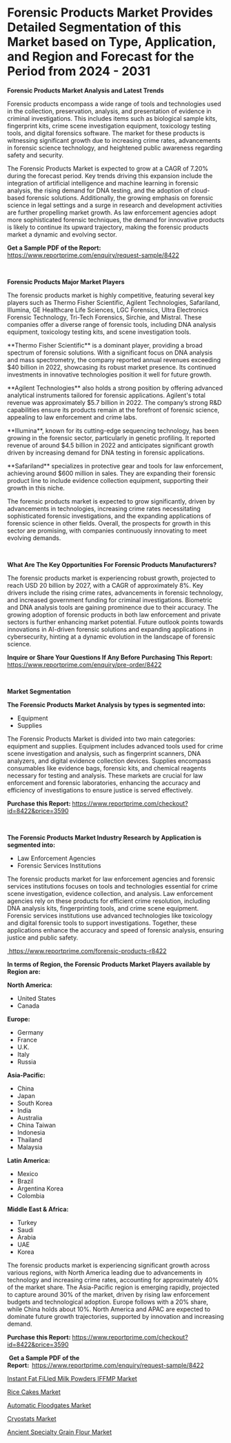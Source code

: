 <p><h1>Forensic Products Market Provides Detailed Segmentation of this Market based on Type, Application, and Region and Forecast for the Period from 2024 - 2031</h1></p><p><strong>Forensic Products Market Analysis and Latest Trends</strong></p>
<p><p>Forensic products encompass a wide range of tools and technologies used in the collection, preservation, analysis, and presentation of evidence in criminal investigations. This includes items such as biological sample kits, fingerprint kits, crime scene investigation equipment, toxicology testing tools, and digital forensics software. The market for these products is witnessing significant growth due to increasing crime rates, advancements in forensic science technology, and heightened public awareness regarding safety and security.</p><p>The Forensic Products Market is expected to grow at a CAGR of 7.20% during the forecast period. Key trends driving this expansion include the integration of artificial intelligence and machine learning in forensic analysis, the rising demand for DNA testing, and the adoption of cloud-based forensic solutions. Additionally, the growing emphasis on forensic science in legal settings and a surge in research and development activities are further propelling market growth. As law enforcement agencies adopt more sophisticated forensic techniques, the demand for innovative products is likely to continue its upward trajectory, making the forensic products market a dynamic and evolving sector.</p></p>
<p><strong>Get a Sample PDF of the Report:&nbsp;</strong> <a href="https://www.reportprime.com/enquiry/request-sample/8422?utm_campaign=1119&utm_medium=2&utm_source=Github&utm_content=ia&utm_term=10102024&utm_id=forensic-products">https://www.reportprime.com/enquiry/request-sample/8422</a></p>
<p>&nbsp;</p>
<p><strong>Forensic Products Major Market Players</strong></p>
<p><p>The forensic products market is highly competitive, featuring several key players such as Thermo Fisher Scientific, Agilent Technologies, Safariland, Illumina, GE Healthcare Life Sciences, LGC Forensics, Ultra Electronics Forensic Technology, Tri-Tech Forensics, Sirchie, and Mistral. These companies offer a diverse range of forensic tools, including DNA analysis equipment, toxicology testing kits, and scene investigation tools.</p><p>**Thermo Fisher Scientific** is a dominant player, providing a broad spectrum of forensic solutions. With a significant focus on DNA analysis and mass spectrometry, the company reported annual revenues exceeding $40 billion in 2022, showcasing its robust market presence. Its continued investments in innovative technologies position it well for future growth.</p><p>**Agilent Technologies** also holds a strong position by offering advanced analytical instruments tailored for forensic applications. Agilent's total revenue was approximately $5.7 billion in 2022. The company’s strong R&D capabilities ensure its products remain at the forefront of forensic science, appealing to law enforcement and crime labs.</p><p>**Illumina**, known for its cutting-edge sequencing technology, has been growing in the forensic sector, particularly in genetic profiling. It reported revenue of around $4.5 billion in 2022 and anticipates significant growth driven by increasing demand for DNA testing in forensic applications.</p><p>**Safariland** specializes in protective gear and tools for law enforcement, achieving around $600 million in sales. They are expanding their forensic product line to include evidence collection equipment, supporting their growth in this niche.</p><p>The forensic products market is expected to grow significantly, driven by advancements in technologies, increasing crime rates necessitating sophisticated forensic investigations, and the expanding applications of forensic science in other fields. Overall, the prospects for growth in this sector are promising, with companies continuously innovating to meet evolving demands.</p></p>
<p>&nbsp;</p>
<p><strong>What Are The Key Opportunities For Forensic Products Manufacturers?</strong></p>
<p><p>The forensic products market is experiencing robust growth, projected to reach USD 20 billion by 2027, with a CAGR of approximately 8%. Key drivers include the rising crime rates, advancements in forensic technology, and increased government funding for criminal investigations. Biometric and DNA analysis tools are gaining prominence due to their accuracy. The growing adoption of forensic products in both law enforcement and private sectors is further enhancing market potential. Future outlook points towards innovations in AI-driven forensic solutions and expanding applications in cybersecurity, hinting at a dynamic evolution in the landscape of forensic science.</p></p>
<p><strong>Inquire or Share Your Questions If Any Before Purchasing This Report:</strong> <a href="https://www.reportprime.com/enquiry/pre-order/8422?utm_campaign=1119&utm_medium=2&utm_source=Github&utm_content=ia&utm_term=10102024&utm_id=forensic-products">https://www.reportprime.com/enquiry/pre-order/8422</a></p>
<p>&nbsp;</p>
<p><strong>Market Segmentation</strong></p>
<p><strong>The Forensic Products Market Analysis by types is segmented into:</strong></p>
<p><ul><li>Equipment</li><li>Supplies</li></ul></p>
<p><p>The Forensic Products Market is divided into two main categories: equipment and supplies. Equipment includes advanced tools used for crime scene investigation and analysis, such as fingerprint scanners, DNA analyzers, and digital evidence collection devices. Supplies encompass consumables like evidence bags, forensic kits, and chemical reagents necessary for testing and analysis. These markets are crucial for law enforcement and forensic laboratories, enhancing the accuracy and efficiency of investigations to ensure justice is served effectively.</p></p>
<p><strong>Purchase this Report:&nbsp;</strong><a href="https://www.reportprime.com/checkout?id=8422&price=3590&utm_campaign=1119&utm_medium=2&utm_source=Github&utm_content=ia&utm_term=10102024&utm_id=forensic-products">https://www.reportprime.com/checkout?id=8422&price=3590</a></p>
<p>&nbsp;</p>
<p><strong>The Forensic Products Market Industry Research by Application is segmented into:</strong></p>
<p><ul><li>Law Enforcement Agencies</li><li>Forensic Services Institutions</li></ul></p>
<p><p>The forensic products market for law enforcement agencies and forensic services institutions focuses on tools and technologies essential for crime scene investigation, evidence collection, and analysis. Law enforcement agencies rely on these products for efficient crime resolution, including DNA analysis kits, fingerprinting tools, and crime scene equipment. Forensic services institutions use advanced technologies like toxicology and digital forensic tools to support investigations. Together, these applications enhance the accuracy and speed of forensic analysis, ensuring justice and public safety.</p></p>
<p><a href="https://www.reportprime.com/forensic-products-r8422?utm_campaign=1119&utm_medium=2&utm_source=Github&utm_content=ia&utm_term=10102024&utm_id=forensic-products">&nbsp;https://www.reportprime.com/forensic-products-r8422</a></p>
<p><strong>In terms of Region, the Forensic Products Market Players available by Region are:</strong></p>
<p>
    <p> <strong> North America: </strong>
        <ul>
            <li>United States</li>
            <li>Canada</li>
        </ul>
        </p> 
    <p> <strong> Europe: </strong>
        <ul>
            <li>Germany</li>
            <li>France</li>
            <li>U.K.</li>
            <li>Italy</li>
            <li>Russia</li>
        </ul>
        </p> 
    <p> <strong> Asia-Pacific: </strong>
        <ul>
            <li>China</li>
            <li>Japan</li>
            <li>South Korea</li>
            <li>India</li>
            <li>Australia</li>
            <li>China Taiwan</li>
            <li>Indonesia</li>
            <li>Thailand</li>
            <li>Malaysia</li>
        </ul>
        </p> 
    <p> <strong> Latin America: </strong>
        <ul>
            <li>Mexico</li>
            <li>Brazil</li>
            <li>Argentina Korea</li>
            <li>Colombia</li>
        </ul>
        </p> 
    <p> <strong> Middle East & Africa: </strong>
        <ul>
            <li>Turkey</li>
            <li>Saudi</li>
            <li>Arabia</li>
            <li>UAE</li>
            <li>Korea</li>
        </ul>
    </p>
    </p>
<p><p>The forensic products market is experiencing significant growth across various regions, with North America leading due to advancements in technology and increasing crime rates, accounting for approximately 40% of the market share. The Asia-Pacific region is emerging rapidly, projected to capture around 30% of the market, driven by rising law enforcement budgets and technological adoption. Europe follows with a 20% share, while China holds about 10%. North America and APAC are expected to dominate future growth trajectories, supported by innovation and increasing demand.</p></p>
<p><strong>Purchase this Report: </strong><a href="https://www.reportprime.com/checkout?id=8422&price=3590&utm_campaign=1119&utm_medium=2&utm_source=Github&utm_content=ia&utm_term=10102024&utm_id=forensic-products">https://www.reportprime.com/checkout?id=8422&price=3590</a></p>
<p>&nbsp;<strong>Get a Sample PDF of the Report:&nbsp;&nbsp;</strong><a href="https://www.reportprime.com/enquiry/request-sample/8422?utm_campaign=1119&utm_medium=2&utm_source=Github&utm_content=ia&utm_term=10102024&utm_id=forensic-products">https://www.reportprime.com/enquiry/request-sample/8422</a></p>
<p><strong></strong></p>
<p><p><a href="https://issuu.com/reportprime-2/docs/instant-fat-filled-milk-powders-iff_eea3df538fb34c?utm_campaign=1119&utm_medium=2&utm_source=Github&utm_content=ia&utm_term=10102024&utm_id=forensic-products">Instant Fat FiLled Milk Powders IFFMP Market</a></p><p><a href="https://www.linkedin.com/pulse/rice-cakes-market-segmentation-geographical-regions-forcast-hhnkc?utm_campaign=1119&utm_medium=2&utm_source=Github&utm_content=ia&utm_term=10102024&utm_id=forensic-products">Rice Cakes Market</a></p><p><a href="https://www.linkedin.com/pulse/market-dynamics-future-trends-global-automatic-floodgates-sector-kkpuc?utm_campaign=1119&utm_medium=2&utm_source=Github&utm_content=ia&utm_term=10102024&utm_id=forensic-products">Automatic Floodgates Market</a></p><p><a href="https://github.com/irfadac/Market-Research-Report-List-5/blob/main/cryostats-market.md?utm_campaign=1119&utm_medium=2&utm_source=Github&utm_content=ia&utm_term=10102024&utm_id=forensic-products">Cryostats Market</a></p><p><a href="https://issuu.com/reportprime-2/docs/ancient-specialty-grain-flour-marke_877bd72cc8b773?utm_campaign=1119&utm_medium=2&utm_source=Github&utm_content=ia&utm_term=10102024&utm_id=forensic-products">Ancient Specialty Grain Flour Market</a></p></p>